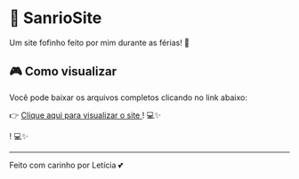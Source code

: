 # 💖 SanrioSite

Um site fofinho feito por mim durante as férias! 🌈

## 🎮 Como visualizar

Você pode baixar os arquivos completos clicando no link abaixo:

👉 [Clique aqui para visualizar o site ](https://leticias2k.github.io/SanrioSite/)! 💻✨

! 💻✨

---
Feito com carinho por Letícia 💕
